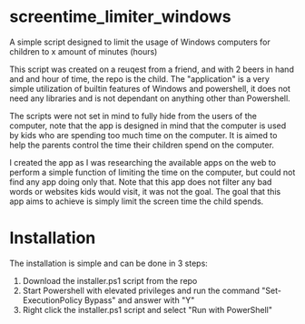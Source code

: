 # screentime_limiter_windows
A simple script designed to limit the usage of Windows computers for children to x amount of minutes (hours)

This script was created on a reuqest from a friend, and with 2 beers in hand and and hour of time, the repo is the child.
The "application" is a very simple utilization of builtin features of Windows and powershell, it does not need any libraries and is not dependant on anything other than Powershell.

The scripts were not set in mind to fully hide from the users of the computer, note that the app is designed in mind that the computer is used by kids who are spending too much time on the computer. It is aimed to help the parents control the time their children spend on the computer.

I created the app as I was researching the available apps on the web to perform a simple function of limiting the time on the computer, but could not find any app doing only that. Note that this app does not filter any bad words or websites kids would visit, it was not the goal. The goal that this app aims to achieve is simply limit the screen time the child spends.

# Installation

The installation is simple and can be done in 3 steps:
1. Download the installer.ps1 script from the repo
2. Start Powershell with elevated privileges and run the command "Set-ExecutionPolicy Bypass" and answer with "Y"
3. Right click the installer.ps1 script and select "Run with PowerShell"
